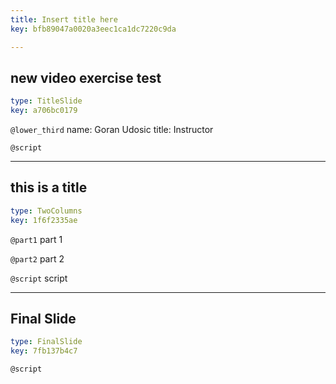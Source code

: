 ```yaml
---
title: Insert title here
key: bfb89047a0020a3eec1ca1dc7220c9da

---
```

## new video exercise test

```yaml
type: TitleSlide
key: a706bc0179
```





`@lower_third`
name: Goran Udosic
title: Instructor

`@script`




---
## this is a title

```yaml
type: TwoColumns
key: 1f6f2335ae
```

`@part1`
part 1

`@part2`
part 2




`@script`
script



---
## Final Slide

```yaml
type: FinalSlide
key: 7fb137b4c7
```






`@script`



